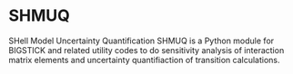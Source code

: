 # SHMUQ

SHell Model Uncertainty Quantification
SHMUQ is a Python module for BIGSTICK and related utility codes to do sensitivity analysis of interaction matrix elements and uncertainty quantifiaction of transition calculations.

